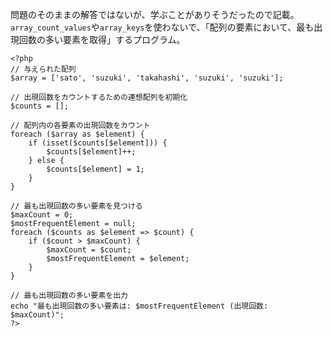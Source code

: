 問題のそのままの解答ではないが、学ぶことがありそうだったので記載。
```array_count_values```や```array_keys```を使わないで、「配列の要素において、最も出現回数の多い要素を取得」するプログラム。

```
<?php
// 与えられた配列
$array = ['sato', 'suzuki', 'takahashi', 'suzuki', 'suzuki'];

// 出現回数をカウントするための連想配列を初期化
$counts = [];

// 配列内の各要素の出現回数をカウント
foreach ($array as $element) {
    if (isset($counts[$element])) {
        $counts[$element]++;
    } else {
        $counts[$element] = 1;
    }
}

// 最も出現回数の多い要素を見つける
$maxCount = 0;
$mostFrequentElement = null;
foreach ($counts as $element => $count) {
    if ($count > $maxCount) {
        $maxCount = $count;
        $mostFrequentElement = $element;
    }
}

// 最も出現回数の多い要素を出力
echo "最も出現回数の多い要素は: $mostFrequentElement (出現回数: $maxCount)";
?>
```
